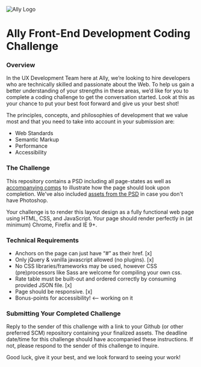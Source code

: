 ![Ally Logo](http://marketing.tradeking.com/page/ally-and-tradeking-learn-more/i/logo_ally-doitright.png)

# Ally Front-End Development Coding Challenge

### Overview

In the UX Development Team here at Ally, we’re looking to hire developers who are technically skilled and passionate about the Web. To help us gain a better understanding of your strengths in these areas, we’d like for you to complete a coding challenge to get the conversation started. Look at this as your chance to put your best foot forward and give us your best shot!

The principles, concepts, and philosophies of development that we value most and that you need to take into account in your submission are:

*	Web Standards
*	Semantic Markup
*	Performance
*	Accessibility

### The Challenge

This repository contains a PSD including all page-states as well as [accompanying comps](https://github.com/allylabs/fed-coding-challenge/tree/public/assets/comps) to illustrate how the page should look upon completion. We've also included [assets from the PSD](https://github.com/allylabs/fed-coding-challenge/tree/public/assets/img) in case you don't have Photoshop.

Your challenge is to render this layout design as a fully functional web page using HTML, CSS, and JavaScript. Your page should render perfectly in (at minimum) Chrome, Firefix and IE 9+.

### Technical Requirements

* Anchors on the page can just have “#” as their href. [x]
* Only jQuery & vanilla javascript allowed (no plugins). [x]
* No CSS libraries/frameworks may be used, however CSS (pre)processors like Sass are welcome for compiling your own css.
*	Rate table must be built-out and ordered correctly by consuming provided JSON file. [x]
* Page should be responsive. [x]
* Bonus-points for accessibility! <-- working on it

### Submitting Your Completed Challenge

Reply to the sender of this challenge with a link to your Github (or other preferred SCM) repository containing your finalized assets. The deadline date/time for this challenge should have accompanied these instructions. If not, please respond to the sender of this challenge to inquire.

Good luck, give it your best, and we look forward to seeing your work!

